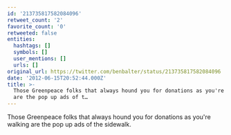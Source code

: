 ```yaml
---
id: '213735817582084096'
retweet_count: '2'
favorite_count: '0'
retweeted: false
entities:
  hashtags: []
  symbols: []
  user_mentions: []
  urls: []
original_url: https://twitter.com/benbalter/status/213735817582084096
date: '2012-06-15T20:52:44.000Z'
title: >-
  Those Greenpeace folks that always hound you for donations as you're walking
  are the pop up ads of t…
---
```


Those Greenpeace folks that always hound you for donations as you're walking are the pop up ads of the sidewalk.